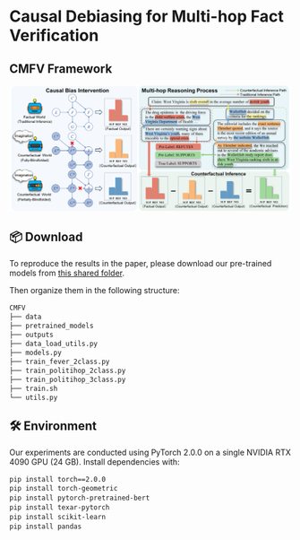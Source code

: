 # Causal Debiasing for Multi-hop Fact Verification
## CMFV Framework
![CMFV](image/figure.png)
## 📦 Download

To reproduce the results in the paper, please download our pre-trained models from [this shared folder](https://drive.google.com/drive/folders/1fA5bHuSvzEoXDE_AHX1_mrf-LGjtPBSN?usp=drive_link).

Then organize them in the following structure:

```
CMFV
├── data
├── pretrained_models
├── outputs
├── data_load_utils.py
├── models.py
├── train_fever_2class.py
├── train_politihop_2class.py
├── train_politihop_3class.py
├── train.sh
└── utils.py
```
## 🛠️ Environment

Our experiments are conducted using PyTorch 2.0.0 on a single NVIDIA RTX 4090 GPU (24 GB). 
Install dependencies with:
```bash
pip install torch==2.0.0
pip install torch-geometric
pip install pytorch-pretrained-bert
pip install texar-pytorch
pip install scikit-learn
pip install pandas


